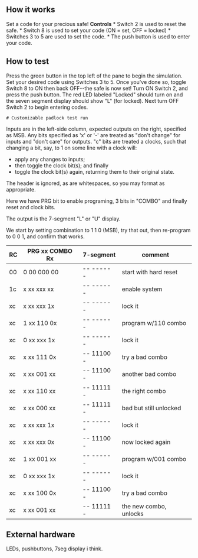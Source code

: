 <!---

This file is used to generate your project datasheet. Please fill in the information below and delete any unused
sections.

You can also include images in this folder and reference them in the markdown. Each image must be less than
512 kb in size, and the combined size of all images must be less than 1 MB.
-->

## How it works

 Set a code for your precious safe!
    **Controls**
    * Switch 2 is used to reset the safe. 
    * Switch 8 is used to set your code (ON = set, OFF = locked)
    * Switches 3 to 5 are used to set the code.
    * The push button is used to enter your code.

## How to test

Press the green button in the top left of the pane to begin the simulation.
    Set your desired code using Switches 3 to 5. Once you've done so, toggle Switch 8 to ON then back OFF--the safe is now set!
    Turn ON Switch 2, and press the push button. The red LED labeled "Locked" should turn on and the seven segment display should show "L" (for locked).
    Next turn OFF Switch 2 to begin entering codes.  

    # Customizable padlock test run 
Inputs are in the left-side column, expected outputs on the right, specified 
as MSB.  Any bits specified as 'x' or '-' are treated as "don't change" for 
inputs and "don't care" for outputs.  "c" bits are treated a clocks, such that
changing a bit, say, to 1 on some line with a clock will:
  * apply any changes to inputs;
  * then toggle the clock bit(s); and finally 
  * toggle the clock bit(s) again, returning them to their original state.


The header is ignored, as are whitespaces, so you may format as appropriate.

Here we have PRG bit to enable programing, 3 bits in "COMBO" 
and finally reset and clock bits.  

The output is the 7-segment "L" or "U" display.

We start by setting combination to 1 1 0 (MSB), try that out, then re-program
to 0 0 1, and confirm that works.


|RC| PRG  xx  COMBO  Rx  |    7-segment    |       comment           |
|--|---------------------|-----------------|-------------------------|
|00|  0   00   000   00  |   -- ----- -    | start with hard reset   |
|1c|  x   xx   xxx   xx  |   -- ----- -    | enable system           |
|xc|  x   xx   xxx   1x  |   -- ----- -    | lock it                 |
|xc|  1   xx   110   0x  |   -- ----- -    | program w/110 combo     |
|xc|  0   xx   xxx   1x  |   -- ----- -    | lock it                 |
|xc|  x   xx   111   0x  |   -- 11100 -    | try a bad combo         |
|xc|  x   xx   001   xx  |   -- 11100 -    | another bad combo       |
|xc|  x   xx   110   xx  |   -- 11111 -    | the right combo         |
|xc|  x   xx   000   xx  |   -- 11111 -    | bad but still unlocked  |
|xc|  x   xx   xxx   1x  |   -- ----- -    | lock it                 |
|xc|  x   xx   xxx   0x  |   -- 11100 -    | now locked again        |
|xc|  1   xx   001   xx  |   -- ----- -    | program w/001 combo     |
|xc|  0   xx   xxx   1x  |   -- ----- -    | lock it                 |
|xc|  x   xx   100   0x  |   -- 11100 -    | try a bad combo         |
|xc|  x   xx   001   xx  |   -- 11111 -    | the new combo, unlocks  |




## External hardware

LEDs, pushbuttons, 7seg display i think.

